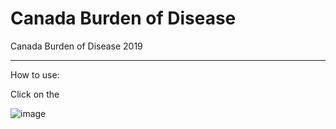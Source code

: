 # Canada Burden of Disease

Canada Burden of Disease 2019


**********************

How to use:

Click on the 


![image](https://user-images.githubusercontent.com/30849720/160523195-a884f426-a836-4238-8441-577716a67e7a.png)
